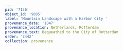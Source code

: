 ```yaml
---
pid: '7156'
object_id: '9805'
label: 'Mountain Landscape with a Harbor City '
provenance_date: '1847'
provenance_location: Netherlands, Rotterdam
provenance_text: Bequeathed to the City of Rotterdam
order: '2442'
collection: provenance
---
```

